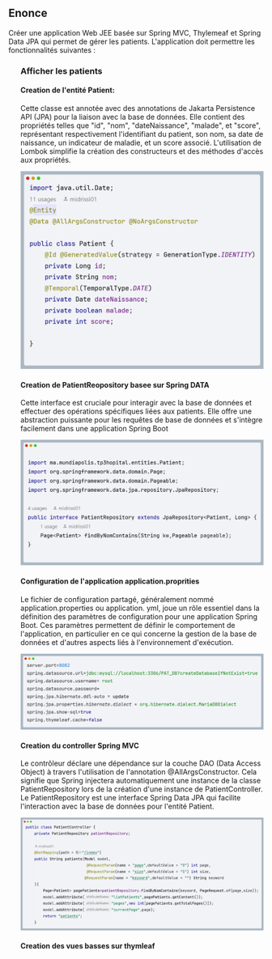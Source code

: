 
<h2>Enonce</h2>
<p>Créer une application Web JEE basée sur Spring MVC, Thylemeaf et Spring Data JPA qui permet de gérer les patients. L'application doit permettre les fonctionnalités suivantes :</p>
<ul>
<h3>Afficher les patients</h3>
<h4>Creation de l'entité Patient:</h4>
    <p>
        Cette classe est annotée avec des annotations de Jakarta Persistence API (JPA) pour la liaison avec la base de données.
        Elle contient des propriétés telles que "id", "nom", "dateNaissance", "malade", et "score", représentant respectivement
        l'identifiant du patient, son nom, sa date de naissance, un indicateur de maladie, et un score associé.
        L'utilisation de Lombok simplifie la création des constructeurs et des méthodes d'accès aux propriétés.
    </p>
<img src="captures\patient.png" alt="patient">

<h4>Creation de PatientReopository basee sur Spring DATA</h4>
<p>Cette interface est cruciale pour interagir avec la base de données et effectuer des opérations spécifiques liées aux patients.
Elle offre une abstraction puissante pour les requêtes de base de données et s'intègre facilement dans une application Spring Boot</p>
<img src="captures/patientRepository.png" alt="patientRepository">
<h4>Configuration de l'application application.proprities</h4>
<p>Le fichier de configuration partagé, généralement nommé application.properties ou application.
yml, joue un rôle essentiel dans la définition des paramètres de configuration pour une application Spring Boot. Ces paramètres
permettent de définir le comportement de l'application,
en particulier en ce qui concerne la gestion de la base de données et d'autres aspects liés à l'environnement d'exécution.</p>
<img src="captures\capture_applicationproprities.png" alt="capture_applicationproprities">
<h4>Creation du controller Spring MVC</h4>
<p>Le contrôleur déclare une dépendance sur la couche DAO (Data Access Object) à travers l'utilisation de l'annotation @AllArgsConstructor. Cela signifie que Spring injectera automatiquement une instance de la classe PatientRepository lors de la création d'une instance de PatientController. Le PatientRepository est une interface Spring Data JPA qui facilite l'interaction avec la base de données pour l'entité Patient.</p>
<img src="captures\screenshot_controller.png" alt="screenshot_controller">
<h4>Creation des vues basses sur thymleaf</h4>



</ul>




